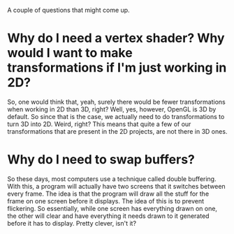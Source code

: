 A couple of questions that might come up.

# Why do I need a vertex shader? Why would I want to make transformations if I'm just working in 2D?
So, one would think that, yeah, surely there would be fewer transformations when working in 2D than 3D, right? Well, yes, however, OpenGL is 3D by default. So since that is the case, we actually need to do transformations to turn 3D into 2D. Weird, right? This means that quite a few of our transformations that are present in the 2D projects, are not there in 3D ones.
# Why do I need to swap buffers?
So these days, most computers use a technique called double buffering. With this, a program will actually have two screens that it switches between every frame. The idea is that the program will draw all the stuff for the frame on one screen before it displays. The idea of this is to prevent flickering. So essentially, while one screen has everything drawn on one, the other will clear and have everything it needs drawn to it generated before it has to display. Pretty clever, isn't it?
